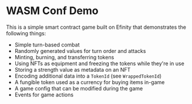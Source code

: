 # WASM Conf Demo

This is a simple smart contract game built on Efinity that demonstrates the following things:
- Simple turn-based combat
- Randomly generated values for turn order and attacks
- Minting, burning, and transferring tokens
- Using NFTs as equipment and freezing the tokens while they're in use
- Storing a strength value as metadata on an NFT
- Encoding additional data into a `TokenId` (see `WrappedTokenId`)
- A fungible token used as a currency for buying items in-game
- A game config that can be modified during the game
- Events for game actions